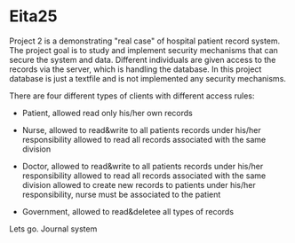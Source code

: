 # Eita25

Project 2 is a demonstrating "real case" of hospital patient record system. 
The project goal is to study and implement security mechanisms that can secure the system and data. 
Different individuals are given access to the records via the server, which is handling the database. In this project database is just a textfile and is not implemented any security mechanisms. 

There are four different types of clients with different access rules: 

- Patient, allowed read only his/her own records

- Nurse, allowed to read&write to all patients records under his/her responsibility
         allowed to read all records associated with the same division

- Doctor, allowed to read&write to all patients records under his/her responsibility
          allowed to read all records associated with the same division
          allowed to create new records to patients under his/her responsibility, nurse must be associated to the patient 

- Government, allowed to read&deletee all types of records





Lets go. Journal system
